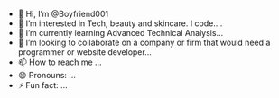- 👋 Hi, I’m @Boyfriend001
- 👀 I’m interested in Tech, beauty and skincare. I code....
- 🌱 I’m currently learning Advanced Technical Analysis...
- 💞️ I’m looking to collaborate on a company or firm that would need a programmer or website developer...
- 📫 How to reach me ...
- 😄 Pronouns: ...
- ⚡ Fun fact: ...

<!---
Boyfriend001/Boyfriend001 is a ✨ special ✨ repository because its `README.md` (this file) appears on your GitHub profile.
You can click the Preview link to take a look at your changes.
--->
